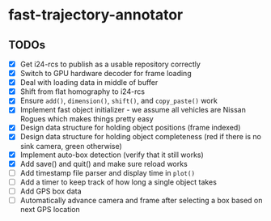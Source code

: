 # fast-trajectory-annotator

## TODOs
- [X] Get i24-rcs to publish as a usable repository correctly
- [X] Switch to GPU hardware decoder for frame loading
- [X] Deal with loading data in middle of buffer
- [X] Shift from flat homography to i24-rcs
- [X] Ensure `add()`, `dimension()`, `shift()`, and `copy_paste()` work
- [X] Implement fast object initializer - we assume all vehicles are Nissan Rogues which makes things pretty easy
- [X] Design data structure for holding object positions (frame indexed)
- [X] Design data structure for holding object completeness (red if there is no sink camera, green otherwise)
- [X] Implement auto-box detection (verify that it still works)
- [X] Add save() and quit() and make sure reload works
- [ ] Add timestamp file parser and display time in `plot()`
- [ ] Add a timer to keep track of how long a single object takes
- [ ] Add GPS box data
- [ ] Automatically advance camera and frame after selecting a box based on next GPS location
